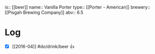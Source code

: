 is:: [[beer]]
name:: Vanilla Porter
type:: [[Porter - American]]
brewery:: [[Pisgah Brewing Company]]
abv:: 6.5

# Log
- [x] [[2016-04]] #do/drink/beer 👍
